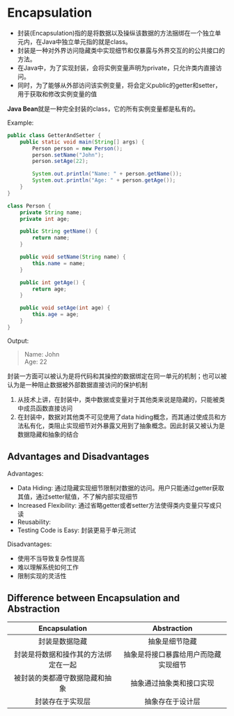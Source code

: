 # Encapsulation

- 封装(Encapsulation)指的是将数据以及操纵该数据的方法捆绑在一个独立单元内，在Java中独立单元指的就是class。  
- 封装是一种对外界访问隐藏类中实现细节和仅暴露与外界交互的的公共接口的方法。
- 在Java中，为了实现封装，会将实例变量声明为private，只允许类内直接访问。
- 同时，为了能够从外部访问该实例变量，将会定义public的getter和setter，用于获取和修改实例变量的值

**Java Bean**就是一种完全封装的class，它的所有实例变量都是私有的。

Example:
```java
public class GetterAndSetter {
    public static void main(String[] args) {
        Person person = new Person();
        person.setName("John");
        person.setAge(22);

        System.out.println("Name: " + person.getName());
        System.out.println("Age: " + person.getAge());
    }
}

class Person {
    private String name;
    private int age;

    public String getName() {
        return name;
    }

    public void setName(String name) {
        this.name = name;
    }

    public int getAge() {
        return age;
    }

    public void setAge(int age) {
        this.age = age;
    }
}
```

Output:
> Name: John  
Age: 22

封装一方面可以被认为是将代码和其操控的数据绑定在同一单元的机制；也可以被认为是一种阻止数据被外部数据直接访问的保护机制

1. 从技术上讲，在封装中，类中数据或变量对于其他类来说是隐藏的，只能被类中成员函数直接访问
2. 在封装中，数据对其他类不可见使用了data hiding概念，而其通过使成员和方法私有化，类阻止实现细节对外暴露又用到了抽象概念。因此封装又被认为是数据隐藏和抽象的结合

## Advantages and Disadvantages

Advantages:
- Data Hiding: 通过隐藏实现细节限制对数据的访问。用户只能通过getter获取其值，通过setter赋值，不了解内部实现细节
- Increased Flexibility: 通过省略getter或者setter方法使得类内变量只写或只读
- Reusability:
- Testing Code is Easy: 封装更易于单元测试

Disadvantages:
- 使用不当导致复杂性提高
- 难以理解系统如何工作
- 限制实现的灵活性

## Difference between Encapsulation and Abstraction

| **Encapsulation**  |  **Abstraction**   |
|:------------------:|:------------------:|
|      封装是数据隐藏       |      抽象是细节隐藏       |
| 封装是将数据和操作其的方法绑定在一起 | 抽象是将接口暴露给用户而隐藏实现细节 |
|  被封装的类都遵守数据隐藏和抽象   |    抽象通过抽象类和接口实现    |
|      封装存在于实现层      |      抽象存在于设计层      |
